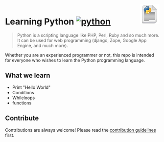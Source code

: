 <img src="python.png" align="right" />

# Learning Python [![python](https://cdn.rawgit.com/sindresorhus/awesome/d7305f38d29fed78fa85652e3a63e154dd8e8829/media/badge.svg)](https://github.com/affankhan43/learn-python)
> Python is a scripting language like PHP, Perl, Ruby and so much more. It can be used for web programming (django, Zope, Google App Engine, and much more). 

Whether you are an experienced programmer or not, this repo is intended for everyone who wishes to learn the Python programming language.

## What we learn 
- Print "Hello World"
- Conditions
- Whileloops
- functions

## Contribute

Contributions are always welcome!
Please read the [contribution guidelines](contributing.md) first.

